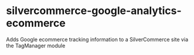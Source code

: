 # silvercommerce-google-analytics-ecommerce
Adds Google ecommerce tracking information to a SilverCommerce site via the TagManager module
